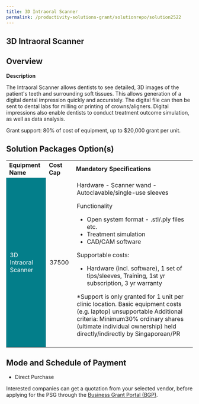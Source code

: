 ```yaml
---
title: 3D Intraoral Scanner
permalink: /productivity-solutions-grant/solutionrepo/solution2522
---
```


## 3D Intraoral Scanner

## Overview

**Description**

The Intraoral Scanner allows dentists to see detailed, 3D images of the patient's teeth and surrounding soft tissues. This allows generation of a digital dental impression quickly and accurately. The digital file can then be sent to dental labs for milling or printing of crowns/aligners. Digital impressions also enable dentists to conduct treatment outcome simulation, as well as data analysis.

Grant support: 80% of cost of equipment, up to $20,000 grant per unit.

## Solution Packages Option(s)

<table>
<tr>
<td><b>Equipment Name</b></td>
<td><b>Cost Cap</b></td>
<td><b>Mandatory Specifications</b></td>
</tr>
<tr>
<td style='padding: 10px; background-color: #037E8A; color: #FFFFFF;'>3D Intraoral Scanner</td>
<td style='padding: 10px;'>37500</td>
<td style='padding: 10px;'>Hardware
- Scanner wand
- Autoclavable/single-use sleeves

Functionality
- Open system format - .stl/.ply files etc.
- Treatment simulation 
- CAD/CAM software

Supportable costs: 
- Hardware (incl. software), 1 set of tips/sleeves, Training, 1st yr subscription, 3 yr warranty

*Support is only granted for 1 unit per clinic location.
Basic equipment costs (e.g. laptop) unsupportable
Additional criteria: Minimum30% ordinary shares (ultimate individual ownership) held directly/indirectly by Singaporean/PR</td>
</tr>
</table>

## Mode and Schedule of Payment

 - Direct Purchase

Interested companies can get a quotation from your selected vendor, before applying for the PSG through the <a href='https://www.businessgrants.gov.sg/' target='_blank' rel='noopener'>Business Grant Portal (BGP)</a>.

<script src="/jquery/resize-tables.js"></script>
